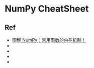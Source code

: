 # NumPy CheatSheet

## Ref
* [图解 NumPy：常用函数的内在机制！](https://mp.weixin.qq.com/s/6hytZb75Wz2dpSVQrLCZ1A)
* []()
* []()
* []()
* []()
